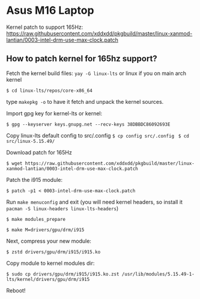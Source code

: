 # Asus M16 Laptop

Kernel patch to support 165Hz:
https://raw.githubusercontent.com/xddxdd/pkgbuild/master/linux-xanmod-lantian/0003-intel-drm-use-max-clock.patch

## How to patch kernel for 165hz support?

Fetch the kernel build files:
`yay -G linux-lts` or linux if you on main arch kernel

`$ cd linux-lts/repos/core-x86_64`

type `makepkg -o` to have it fetch and unpack the kernel sources. 

Import gpg key for kernel-lts or kernel:

`$ gpg --keyserver keys.gnupg.net --recv-keys 38DBBDC86092693E`


Copy linux-lts default config to src/.config
`$ cp config src/.config `
`$ cd src/linux-5.15.49/ `
 
Download patch for 165Hz

`$ wget https://raw.githubusercontent.com/xddxdd/pkgbuild/master/linux-xanmod-lantian/0003-intel-drm-use-max-clock.patch`

Patch the i915 module:

`$ patch -p1 < 0003-intel-drm-use-max-clock.patch`

Run `make menuconfig` and exit  (you will need kernel headers, so install it `pacman -S linux-headers linux-lts-headers`)

`$ make modules_prepare `

`$ make M=drivers/gpu/drm/i915`

Next, compress your new module:

`$ zstd drivers/gpu/drm/i915/i915.ko`

Copy module to kernel modules dir:

`$ sudo cp drivers/gpu/drm/i915/i915.ko.zst /usr/lib/modules/5.15.49-1-lts/kernel/drivers/gpu/drm/i915`

Reboot!
